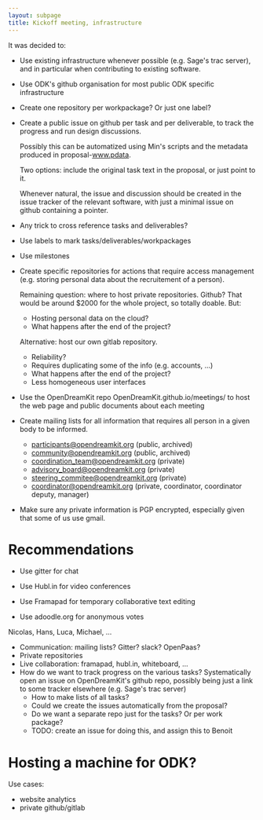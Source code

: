 ```yaml
---
layout: subpage
title: Kickoff meeting, infrastructure
---
```


It was decided to:

- Use existing infrastructure whenever possible (e.g. Sage's trac
  server), and in particular when contributing to existing software.

- Use ODK's github organisation for most public ODK specific
  infrastructure

- Create one repository per workpackage? Or just one label?

- Create a public issue on github per task and per deliverable, to
  track the progress and run design discussions.

  Possibly this can be automatized using Min's scripts and the
  metadata produced in proposal-www.pdata.

  Two options: include the original task text in the proposal, or just
  point to it.

  Whenever natural, the issue and discussion should be created in the
  issue tracker of the relevant software, with just a minimal issue on
  github containing a pointer.

- Any trick to cross reference tasks and deliverables?

- Use labels to mark tasks/deliverables/workpackages

- Use milestones

- Create specific repositories for actions that require access
  management (e.g. storing personal data about the recruitement of a person).

  Remaining question: where to host private repositories. Github?
  That would be around $2000 for the whole project, so totally
  doable. But:

  - Hosting personal data on the cloud?
  - What happens after the end of the project?

  Alternative: host our own gitlab repository.

  - Reliability?
  - Requires duplicating some of the info (e.g. accounts, ...)
  - What happens after the end of the project?
  - Less homogeneous user interfaces

- Use the OpenDreamKit repo OpenDreamKit.github.io/meetings/<date> to
  host the web page and public documents about each meeting

- Create mailing lists for all information that requires all person in
  a given body to be informed.

  - participants@opendreamkit.org      (public, archived)
  - community@opendreamkit.org         (public, archived)
  - coordination_team@opendreamkit.org (private)
  - advisory_board@opendreamkit.org    (private)
  - steering_commitee@opendreamkit.org (private)
  - coordinator@opendreamkit.org       (private, coordinator, coordinator deputy, manager)

- Make sure any private information is PGP encrypted, especially given
  that some of us use gmail.

# Recommendations

- Use gitter for chat

- Use Hubl.in for video conferences

- Use Framapad for temporary collaborative text editing

- Use adoodle.org for anonymous votes

Nicolas, Hans, Luca, Michael, ...

- Communication: mailing lists? Gitter? slack? OpenPaas?
- Private repositories
- Live collaboration: framapad, hubl.in, whiteboard, ...
- How do we want to track progress on the various tasks?
  Systematically open an issue on OpenDreamKit's github repo, possibly
  being just a link to some tracker elsewhere (e.g. Sage's trac
  server)
  - How to make lists of all tasks?
  - Could we create the issues automatically from the proposal?
  - Do we want a separate repo just for the tasks? Or per work package?
  - TODO: create an issue for doing this, and assign this to Benoit

# Hosting a machine for ODK?

Use cases:

- website analytics
- private github/gitlab
